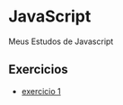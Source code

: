 # JavaScript
 Meus Estudos de Javascript

## Exercicios
 - [exercicio 1](https://nilozeribinate.github.io/JavaScript/aula03_02/ex001.html)